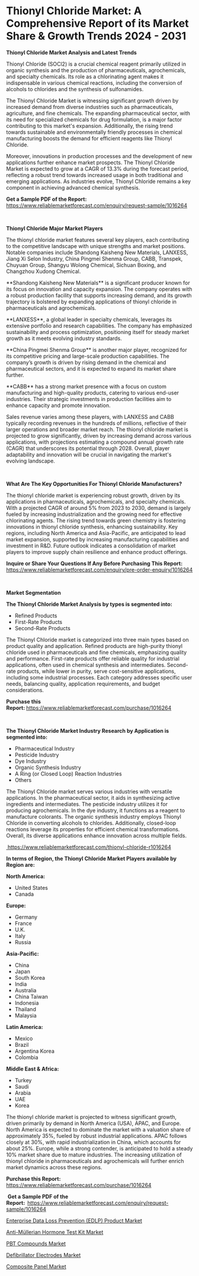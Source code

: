<p><h1>Thionyl Chloride Market: A Comprehensive Report of its Market Share & Growth Trends 2024 - 2031</h1></p><p><strong>Thionyl Chloride Market Analysis and Latest Trends</strong></p>
<p><p>Thionyl Chloride (SOCl2) is a crucial chemical reagent primarily utilized in organic synthesis and the production of pharmaceuticals, agrochemicals, and specialty chemicals. Its role as a chlorinating agent makes it indispensable in various chemical reactions, including the conversion of alcohols to chlorides and the synthesis of sulfonamides.</p><p>The Thionyl Chloride Market is witnessing significant growth driven by increased demand from diverse industries such as pharmaceuticals, agriculture, and fine chemicals. The expanding pharmaceutical sector, with its need for specialized chemicals for drug formulation, is a major factor contributing to this market's expansion. Additionally, the rising trend towards sustainable and environmentally friendly processes in chemical manufacturing boosts the demand for efficient reagents like Thionyl Chloride.</p><p>Moreover, innovations in production processes and the development of new applications further enhance market prospects. The Thionyl Chloride Market is expected to grow at a CAGR of 13.3% during the forecast period, reflecting a robust trend towards increased usage in both traditional and emerging applications. As industries evolve, Thionyl Chloride remains a key component in achieving advanced chemical synthesis.</p></p>
<p><strong>Get a Sample PDF of the Report:&nbsp;</strong> <a href="https://www.reliablemarketforecast.com/enquiry/request-sample/1016264?utm_campaign=1130&utm_medium=2&utm_source=Github&utm_content=ia&utm_term=11112024&utm_id=thionyl-chloride">https://www.reliablemarketforecast.com/enquiry/request-sample/1016264</a></p>
<p>&nbsp;</p>
<p><strong>Thionyl Chloride Major Market Players</strong></p>
<p><p>The thionyl chloride market features several key players, each contributing to the competitive landscape with unique strengths and market positions. Notable companies include Shandong Kaisheng New Materials, LANXESS, Jiang Xi Selon Industry, China Pingmei Shenma Group, CABB, Transpek, Chuyuan Group, Shangyu Wolong Chemical, Sichuan Boxing, and Changzhou Xudong Chemical.</p><p>**Shandong Kaisheng New Materials** is a significant producer known for its focus on innovation and capacity expansion. The company operates with a robust production facility that supports increasing demand, and its growth trajectory is bolstered by expanding applications of thionyl chloride in pharmaceuticals and agrochemicals.</p><p>**LANXESS**, a global leader in specialty chemicals, leverages its extensive portfolio and research capabilities. The company has emphasized sustainability and process optimization, positioning itself for steady market growth as it meets evolving industry standards.</p><p>**China Pingmei Shenma Group** is another major player, recognized for its competitive pricing and large-scale production capabilities. The company’s growth is driven by rising demand in the chemical and pharmaceutical sectors, and it is expected to expand its market share further.</p><p>**CABB** has a strong market presence with a focus on custom manufacturing and high-quality products, catering to various end-user industries. Their strategic investments in production facilities aim to enhance capacity and promote innovation.</p><p>Sales revenue varies among these players, with LANXESS and CABB typically recording revenues in the hundreds of millions, reflective of their larger operations and broader market reach. The thionyl chloride market is projected to grow significantly, driven by increasing demand across various applications, with projections estimating a compound annual growth rate (CAGR) that underscores its potential through 2028. Overall, player adaptability and innovation will be crucial in navigating the market's evolving landscape.</p></p>
<p>&nbsp;</p>
<p><strong>What Are The Key Opportunities For Thionyl Chloride Manufacturers?</strong></p>
<p><p>The thionyl chloride market is experiencing robust growth, driven by its applications in pharmaceuticals, agrochemicals, and specialty chemicals. With a projected CAGR of around 5% from 2023 to 2030, demand is largely fueled by increasing industrialization and the growing need for effective chlorinating agents. The rising trend towards green chemistry is fostering innovations in thionyl chloride synthesis, enhancing sustainability. Key regions, including North America and Asia-Pacific, are anticipated to lead market expansion, supported by increasing manufacturing capabilities and investment in R&D. Future outlook indicates a consolidation of market players to improve supply chain resilience and enhance product offerings.</p></p>
<p><strong>Inquire or Share Your Questions If Any Before Purchasing This Report:</strong> <a href="https://www.reliablemarketforecast.com/enquiry/pre-order-enquiry/1016264?utm_campaign=1130&utm_medium=2&utm_source=Github&utm_content=ia&utm_term=11112024&utm_id=thionyl-chloride">https://www.reliablemarketforecast.com/enquiry/pre-order-enquiry/1016264</a></p>
<p>&nbsp;</p>
<p><strong>Market Segmentation</strong></p>
<p><strong>The Thionyl Chloride Market Analysis by types is segmented into:</strong></p>
<p><ul><li>Refined Products</li><li>First-Rate Products</li><li>Second-Rate Products</li></ul></p>
<p><p>The Thionyl Chloride market is categorized into three main types based on product quality and application. Refined products are high-purity thionyl chloride used in pharmaceuticals and fine chemicals, emphasizing quality and performance. First-rate products offer reliable quality for industrial applications, often used in chemical synthesis and intermediates. Second-rate products, while lower in purity, serve cost-sensitive applications, including some industrial processes. Each category addresses specific user needs, balancing quality, application requirements, and budget considerations.</p></p>
<p><strong>Purchase this Report:&nbsp;</strong><a href="https://www.reliablemarketforecast.com/purchase/1016264?utm_campaign=1130&utm_medium=2&utm_source=Github&utm_content=ia&utm_term=11112024&utm_id=thionyl-chloride">https://www.reliablemarketforecast.com/purchase/1016264</a></p>
<p>&nbsp;</p>
<p><strong>The Thionyl Chloride Market Industry Research by Application is segmented into:</strong></p>
<p><ul><li>Pharmaceutical Industry</li><li>Pesticide Industry</li><li>Dye Industry</li><li>Organic Synthesis Industry</li><li>A Ring (or Closed Loop) Reaction Industries</li><li>Others</li></ul></p>
<p><p>The Thionyl Chloride market serves various industries with versatile applications. In the pharmaceutical sector, it aids in synthesizing active ingredients and intermediates. The pesticide industry utilizes it for producing agrochemicals. In the dye industry, it functions as a reagent to manufacture colorants. The organic synthesis industry employs Thionyl Chloride in converting alcohols to chlorides. Additionally, closed-loop reactions leverage its properties for efficient chemical transformations. Overall, its diverse applications enhance innovation across multiple fields.</p></p>
<p><a href="https://www.reliablemarketforecast.com/thionyl-chloride-r1016264?utm_campaign=1130&utm_medium=2&utm_source=Github&utm_content=ia&utm_term=11112024&utm_id=thionyl-chloride">&nbsp;https://www.reliablemarketforecast.com/thionyl-chloride-r1016264</a></p>
<p><strong>In terms of Region, the Thionyl Chloride Market Players available by Region are:</strong></p>
<p>
    <p> <strong> North America: </strong>
        <ul>
            <li>United States</li>
            <li>Canada</li>
        </ul>
        </p> 
    <p> <strong> Europe: </strong>
        <ul>
            <li>Germany</li>
            <li>France</li>
            <li>U.K.</li>
            <li>Italy</li>
            <li>Russia</li>
        </ul>
        </p> 
    <p> <strong> Asia-Pacific: </strong>
        <ul>
            <li>China</li>
            <li>Japan</li>
            <li>South Korea</li>
            <li>India</li>
            <li>Australia</li>
            <li>China Taiwan</li>
            <li>Indonesia</li>
            <li>Thailand</li>
            <li>Malaysia</li>
        </ul>
        </p> 
    <p> <strong> Latin America: </strong>
        <ul>
            <li>Mexico</li>
            <li>Brazil</li>
            <li>Argentina Korea</li>
            <li>Colombia</li>
        </ul>
        </p> 
    <p> <strong> Middle East & Africa: </strong>
        <ul>
            <li>Turkey</li>
            <li>Saudi</li>
            <li>Arabia</li>
            <li>UAE</li>
            <li>Korea</li>
        </ul>
    </p>
    </p>
<p><p>The thionyl chloride market is projected to witness significant growth, driven primarily by demand in North America (USA), APAC, and Europe. North America is expected to dominate the market with a valuation share of approximately 35%, fueled by robust industrial applications. APAC follows closely at 30%, with rapid industrialization in China, which accounts for about 25%. Europe, while a strong contender, is anticipated to hold a steady 10% market share due to mature industries. The increasing utilization of thionyl chloride in pharmaceuticals and agrochemicals will further enrich market dynamics across these regions.</p></p>
<p><strong>Purchase this Report: </strong><a href="https://www.reliablemarketforecast.com/purchase/1016264?utm_campaign=1130&utm_medium=2&utm_source=Github&utm_content=ia&utm_term=11112024&utm_id=thionyl-chloride">https://www.reliablemarketforecast.com/purchase/1016264</a></p>
<p>&nbsp;<strong>Get a Sample PDF of the Report:&nbsp;&nbsp;</strong><a href="https://www.reliablemarketforecast.com/enquiry/request-sample/1016264?utm_campaign=1130&utm_medium=2&utm_source=Github&utm_content=ia&utm_term=11112024&utm_id=thionyl-chloride">https://www.reliablemarketforecast.com/enquiry/request-sample/1016264</a></p>
<p><strong></strong></p>
<p><p><a href="https://www.linkedin.com/pulse/enterprise-data-loss-prevention-edlp-product-market-revolution-fdfnf?utm_campaign=1130&utm_medium=2&utm_source=Github&utm_content=ia&utm_term=11112024&utm_id=thionyl-chloride">Enterprise Data Loss Prevention (EDLP) Product Market</a></p><p><a href="https://www.linkedin.com/pulse/anti-m%C3%BCllerian-hormone-test-kit-market-evolution-global-sfpwf?utm_campaign=1130&utm_medium=2&utm_source=Github&utm_content=ia&utm_term=11112024&utm_id=thionyl-chloride">Anti-Müllerian Hormone Test Kit Market</a></p><p><a href="https://github.com/habinadmshaulz/Market-Research-Report-List-1/blob/main/pbt-compounds-market.md?utm_campaign=1130&utm_medium=2&utm_source=Github&utm_content=ia&utm_term=11112024&utm_id=thionyl-chloride">PBT Compounds Market</a></p><p><a href="https://issuu.com/reportprime-2/docs/defibrillator-electrodes-market-siz_9d4d0e2c22b762?utm_campaign=1130&utm_medium=2&utm_source=Github&utm_content=ia&utm_term=11112024&utm_id=thionyl-chloride">Defibrillator Electrodes Market</a></p><p><a href="https://github.com/radmanjxendrisczn/Market-Research-Report-List-1/blob/main/composite-panel-market.md?utm_campaign=1130&utm_medium=2&utm_source=Github&utm_content=ia&utm_term=11112024&utm_id=thionyl-chloride">Composite Panel Market</a></p></p>